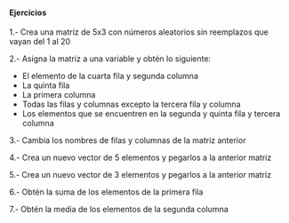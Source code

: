 #### Ejercicios


1.- Crea una matriz de 5x3 con números aleatorios sin reemplazos que vayan del 1 al 20

2.- Asigna la matriz a una variable y obtén lo siguiente:
  * El elemento de la cuarta fila y segunda columna
  * La quinta fila  
  * La primera columna
  * Todas las filas y columnas excepto la tercera fila y columna
  * Los elementos que se encuentren en la segunda y quinta fila y tercera columna

3.- Cambia los nombres de filas y columnas de la matriz anterior

4.- Crea un nuevo vector de 5 elementos y pegarlos a la anterior matriz

5.- Crea un nuevo vector de 3 elementos y pegarlos a la anterior matriz

6.- Obtén la suma de los elementos de la primera fila

7.- Obtén la media de los elementos de la segunda columna
